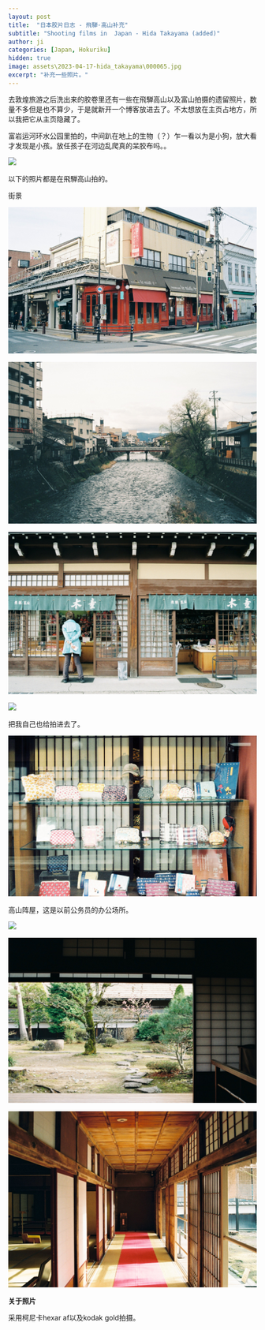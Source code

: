 ```yaml
---
layout: post
title:  "日本胶片日志 - 飛騨·高山补充"
subtitle: "Shooting films in  Japan - Hida Takayama (added)"
author: ji
categories: [Japan, Hokuriku]
hidden: true
image: assets\2023-04-17-hida_takayama\000065.jpg
excerpt: "补充一些照片。"
---
```




去敦煌旅游之后洗出来的胶卷里还有一些在飛騨高山以及富山拍摄的遗留照片，数量不多但是也不算少，于是就新开一个博客放进去了。不太想放在主页占地方，所以我把它从主页隐藏了。



富岩运河环水公园里拍的，中间趴在地上的生物（？）乍一看以为是小狗，放大看才发现是小孩。放任孩子在河边乱爬真的呆胶布吗。。

![](..\assets\2023-04-17-hida_takayama\000067.jpg)



以下的照片都是在飛騨高山拍的。



街景

![](..\assets\2023-04-17-hida_takayama\000058.jpg)



![](..\assets\2023-04-17-hida_takayama\000063.jpg)



![](..\assets\2023-04-17-hida_takayama\000064.jpg)



![](..\assets\2023-04-17-hida_takayama\000066.jpg)



把我自己也给拍进去了。

![](..\assets\2023-04-17-hida_takayama\000065.jpg)



高山阵屋，这是以前公务员的办公场所。

![](..\assets\2023-04-17-hida_takayama\000062.jpg)



![](..\assets\2023-04-17-hida_takayama\000061.jpg)



![](..\assets\2023-04-17-hida_takayama\000059.jpg)



**关于照片**

采用柯尼卡hexar af以及kodak gold拍摄。